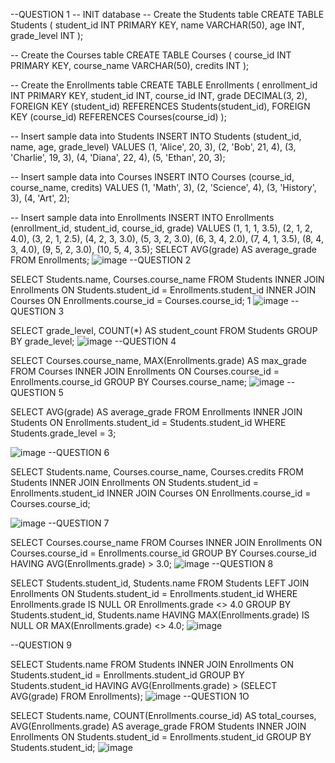 --QUESTION 1 -- INIT database -- Create the Students table CREATE TABLE Students ( student_id INT PRIMARY KEY, name VARCHAR(50), age INT, grade_level INT );

-- Create the Courses table CREATE TABLE Courses ( course_id INT PRIMARY KEY, course_name VARCHAR(50), credits INT );

-- Create the Enrollments table CREATE TABLE Enrollments ( enrollment_id INT PRIMARY KEY, student_id INT, course_id INT, grade DECIMAL(3, 2), FOREIGN KEY (student_id) REFERENCES Students(student_id), FOREIGN KEY (course_id) REFERENCES Courses(course_id) );

-- Insert sample data into Students INSERT INTO Students (student_id, name, age, grade_level) VALUES (1, 'Alice', 20, 3), (2, 'Bob', 21, 4), (3, 'Charlie', 19, 3), (4, 'Diana', 22, 4), (5, 'Ethan', 20, 3);

-- Insert sample data into Courses INSERT INTO Courses (course_id, course_name, credits) VALUES (1, 'Math', 3), (2, 'Science', 4), (3, 'History', 3), (4, 'Art', 2);

-- Insert sample data into Enrollments INSERT INTO Enrollments (enrollment_id, student_id, course_id, grade) VALUES (1, 1, 1, 3.5), (2, 1, 2, 4.0), (3, 2, 1, 2.5), (4, 2, 3, 3.0), (5, 3, 2, 3.0), (6, 3, 4, 2.0), (7, 4, 1, 3.5), (8, 4, 3, 4.0), (9, 5, 2, 3.0), (10, 5, 4, 3.5); SELECT AVG(grade) AS average_grade FROM Enrollments;
![image](https://github.com/user-attachments/assets/3e289ddc-907a-4376-b870-da47cf3483cf)
--QUESTION 2

SELECT Students.name, Courses.course_name FROM Students INNER JOIN Enrollments ON Students.student_id = Enrollments.student_id INNER JOIN Courses ON Enrollments.course_id = Courses.course_id; 1
![image](https://github.com/user-attachments/assets/8f259444-52aa-451b-8357-e14f584e1193)
--QUESTION 3

SELECT grade_level, COUNT(*) AS student_count FROM Students GROUP BY grade_level;
![image](https://github.com/user-attachments/assets/382b1b6c-3f84-49ef-bdab-e3a2b89b7bdb)
--QUESTION 4

SELECT Courses.course_name, MAX(Enrollments.grade) AS max_grade FROM Courses INNER JOIN Enrollments ON Courses.course_id = Enrollments.course_id GROUP BY Courses.course_name;
![image](https://github.com/user-attachments/assets/dfaab357-4359-405d-b9eb-480e2b3dae05)
--QUESTION 5

SELECT AVG(grade) AS average_grade FROM Enrollments INNER JOIN Students ON Enrollments.student_id = Students.student_id WHERE Students.grade_level = 3;

![image](https://github.com/user-attachments/assets/a66e0bc1-c6e1-4e04-8cc6-3d4f8d98048d)
--QUESTION 6

SELECT Students.name, Courses.course_name, Courses.credits FROM Students INNER JOIN Enrollments ON Students.student_id = Enrollments.student_id INNER JOIN Courses ON Enrollments.course_id = Courses.course_id;

![image](https://github.com/user-attachments/assets/613797fd-626c-4f94-8657-d75ea3687641)
--QUESTION 7

SELECT Courses.course_name FROM Courses INNER JOIN Enrollments ON Courses.course_id = Enrollments.course_id GROUP BY Courses.course_id HAVING AVG(Enrollments.grade) > 3.0;
![image](https://github.com/user-attachments/assets/c5b777e8-9db6-4d28-8f60-800d870f84f1)
--QUESTION 8

SELECT Students.student_id, Students.name FROM Students LEFT JOIN Enrollments ON Students.student_id = Enrollments.student_id WHERE Enrollments.grade IS NULL OR Enrollments.grade <> 4.0 GROUP BY Students.student_id, Students.name HAVING MAX(Enrollments.grade) IS NULL OR MAX(Enrollments.grade) <> 4.0;
![image](https://github.com/user-attachments/assets/2cca95c9-af01-4948-b9a4-4a6d708b21e6)

--QUESTION 9

SELECT Students.name FROM Students INNER JOIN Enrollments ON Students.student_id = Enrollments.student_id GROUP BY Students.student_id HAVING AVG(Enrollments.grade) > (SELECT AVG(grade) FROM Enrollments);
![image](https://github.com/user-attachments/assets/b1e165a1-83f4-484c-ab48-0b05e5fbb6b0)
--QUESTION 1O

SELECT Students.name, COUNT(Enrollments.course_id) AS total_courses, AVG(Enrollments.grade) AS average_grade FROM Students INNER JOIN Enrollments ON Students.student_id = Enrollments.student_id GROUP BY Students.student_id;
![image](https://github.com/user-attachments/assets/2181e668-23c9-4601-be2e-a1df99333946)



